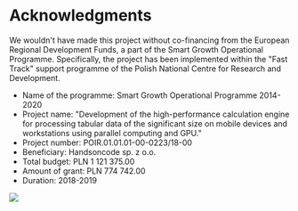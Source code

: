 # Acknowledgments

We wouldn't have made this project without co-financing from the European Regional Development Funds, a part of the Smart Growth Operational Programme. Specifically, the project has been implemented within the "Fast Track" support programme of the Polish National Centre for Research and Development.

* Name of the programme: Smart Growth Operational Programme 2014-2020
* Project name: "Development of the high-performance calculation engine for processing tabular data of the significant size on mobile devices and workstations using parallel computing and GPU."
* Project number: POIR.01.01.01-00-0223/18-00
* Beneficiary: Handsoncode sp. z o.o.
* Total budget: PLN 1 121 375.00
* Amount of grant: PLN 774 742.00
* Duration: 2018-2019

![](/eu-logos.png)

